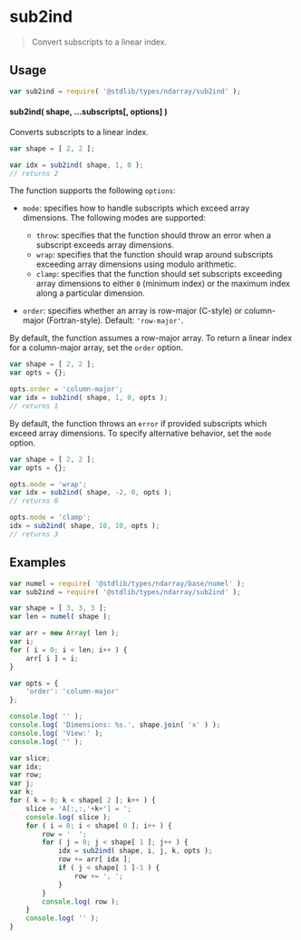 # sub2ind

> Convert subscripts to a linear index.

<!-- Section to include introductory text. Make sure to keep an empty line after the intro `section` element and another before the `/section` close. -->

<section class="intro">

</section>

<!-- /.intro -->

<!-- Package usage documentation. -->

<section class="usage">

## Usage

```javascript
var sub2ind = require( '@stdlib/types/ndarray/sub2ind' );
```

#### sub2ind( shape, ...subscripts\[, options] )

Converts subscripts to a linear index.

```javascript
var shape = [ 2, 2 ];

var idx = sub2ind( shape, 1, 0 );
// returns 2
```

The function supports the following `options`:

-   `mode`: specifies how to handle subscripts which exceed array dimensions. The following modes are supported:

    -   `throw`: specifies that the function should throw an error when a subscript exceeds array dimensions.
    -   `wrap`: specifies that the function should wrap around subscripts exceeding array dimensions using modulo arithmetic.
    -   `clamp`: specifies that the function should set subscripts exceeding array dimensions to either `0` (minimum index) or the maximum index along a particular dimension.

-   `order`: specifies whether an array is row-major (C-style) or column-major (Fortran-style). Default: `'row-major'`.

By default, the function assumes a row-major array. To return a linear index for a column-major array, set the `order` option.

```javascript
var shape = [ 2, 2 ];
var opts = {};

opts.order = 'column-major';
var idx = sub2ind( shape, 1, 0, opts );
// returns 1
```

By default, the function throws an `error` if provided subscripts which exceed array dimensions. To specify alternative behavior, set the `mode` option.

```javascript
var shape = [ 2, 2 ];
var opts = {};

opts.mode = 'wrap';
var idx = sub2ind( shape, -2, 0, opts );
// returns 0

opts.mode = 'clamp';
idx = sub2ind( shape, 10, 10, opts );
// returns 3
```

</section>

<!-- /.usage -->

<!-- Package usage notes. Make sure to keep an empty line after the `section` element and another before the `/section` close. -->

<section class="notes">

</section>

<!-- /.notes -->

<!-- Package usage examples. -->

<section class="examples">

## Examples

```javascript
var numel = require( '@stdlib/types/ndarray/base/numel' );
var sub2ind = require( '@stdlib/types/ndarray/sub2ind' );

var shape = [ 3, 3, 3 ];
var len = numel( shape );

var arr = new Array( len );
var i;
for ( i = 0; i < len; i++ ) {
    arr[ i ] = i;
}

var opts = {
    'order': 'column-major'
};

console.log( '' );
console.log( 'Dimensions: %s.', shape.join( 'x' ) );
console.log( 'View:' );
console.log( '' );

var slice;
var idx;
var row;
var j;
var k;
for ( k = 0; k < shape[ 2 ]; k++ ) {
    slice = 'A[:,:,'+k+'] = ';
    console.log( slice );
    for ( i = 0; i < shape[ 0 ]; i++ ) {
        row = '  ';
        for ( j = 0; j < shape[ 1 ]; j++ ) {
            idx = sub2ind( shape, i, j, k, opts );
            row += arr[ idx ];
            if ( j < shape[ 1 ]-1 ) {
                row += ', ';
            }
        }
        console.log( row );
    }
    console.log( '' );
}
```

</section>

<!-- /.examples -->

<!-- Section to include cited references. If references are included, add a horizontal rule *before* the section. Make sure to keep an empty line after the `section` element and another before the `/section` close. -->

<section class="references">

</section>

<!-- /.references -->

<!-- Section for all links. Make sure to keep an empty line after the `section` element and another before the `/section` close. -->

<section class="links">

</section>

<!-- /.links -->
